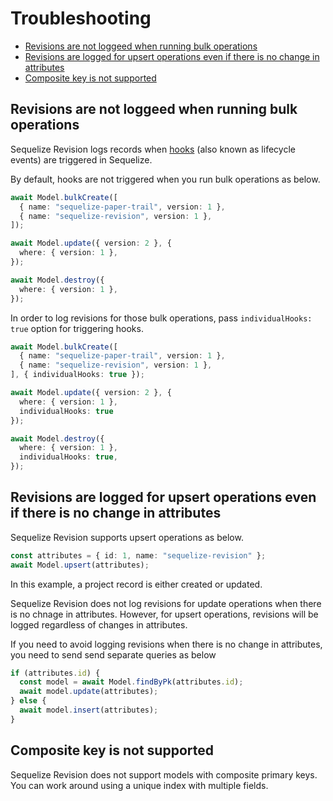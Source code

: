 # Troubleshooting

- [Revisions are not loggeed when running bulk operations](#revisions-are-not-loggeed-when-running-bulk-operations)
- [Revisions are logged for upsert operations even if there is no change in attributes](#revisions-are-logged-for-upsert-operations-even-if-there-is-no-change-in-attributes)
- [Composite key is not supported](#composite-key-is-not-supported)

## Revisions are not loggeed when running bulk operations

Sequelize Revision logs records when [hooks](https://sequelize.org/docs/v6/other-topics/hooks/) (also known as lifecycle events) are triggered in Sequelize.

By default, hooks are not triggered when you run bulk operations as below.

```typescript
await Model.bulkCreate([
  { name: "sequelize-paper-trail", version: 1 },
  { name: "sequelize-revision", version: 1 },
]);

await Model.update({ version: 2 }, {
  where: { version: 1 },
});

await Model.destroy({
  where: { version: 1 },
});
```

In order to log revisions for those bulk operations, pass `individualHooks: true` option for triggering hooks.

```typescript
await Model.bulkCreate([
  { name: "sequelize-paper-trail", version: 1 },
  { name: "sequelize-revision", version: 1 },
], { individualHooks: true });

await Model.update({ version: 2 }, {
  where: { version: 1 },
  individualHooks: true
});

await Model.destroy({
  where: { version: 1 },
  individualHooks: true,
});
```

## Revisions are logged for upsert operations even if there is no change in attributes

Sequelize Revision supports upsert operations as below.

```typescript
const attributes = { id: 1, name: "sequelize-revision" };
await Model.upsert(attributes);
```

In this example, a project record is either created or updated.

Sequelize Revision does not log revisions for update operations when there is no chnage in attributes.
However, for upsert operations, revisions will be logged regardless of changes in attributes.

If you need to avoid logging revisions when there is no change in attributes,
you need to send send separate queries as below

```typescript
if (attributes.id) {
  const model = await Model.findByPk(attributes.id);
  await model.update(attributes);
} else {
  await model.insert(attributes);
}
```

## Composite key is not supported

Sequelize Revision does not support models with composite primary keys. You can work around using a unique index with multiple fields.